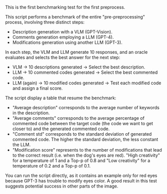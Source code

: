 This is the first benchmarking test for the first preprocess.

This script performs a benchmark of the entire "pre-preprocessing" process, involving three distinct steps:

- Description generation with a VLM (GPT-Vision).
- Comments generation employing a LLM (GPT-4).
- Modifications generation using another LLM (GPT-3).

In each step, the VLM and LLM generate 10 responses, and an oracle evaluates and selects the best answer for the next step:

- VLM -> 10 descriptions generated -> Select the best description.
- LLM -> 10 commented codes generated -> Select the best commented code.
- LLM (again) -> 10 modified codes generated -> Test each modified code and assign a final score.

The script display a table that resume the benchmark:
- "Average description" corresponds to the average number of keywords in the description.
- "Average comments" corresponds to the average percentage of commented code between the target code (the code we want to get closer to) and the generated commented code.
- "Comment std" corresponds to the standard deviation of generated commented code. The higher the standard deviation, the less constant the LLM.
- "Modification score" represents to the number of modifications that lead to the correct result (i.e. when the dog's eyes are red). "High creativity" for a temperature of 1 and a Top-p of 0.8 and "Low creativity" for a temperature of 0.2 and a Top-p of 0.1.

You can run the script directly, as it contains an example only for red eyes because GPT-3 has trouble to modify eyes color. A good result in this test suggests potential success in other parts of the image.

